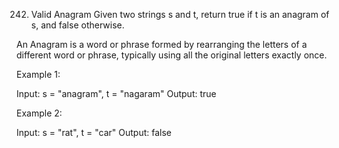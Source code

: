 242. Valid Anagram
Given two strings s and t, return true if t is an anagram of s, and false otherwise.

An Anagram is a word or phrase formed by rearranging the letters of a different word or phrase, typically using all the original letters exactly once.

 
Example 1:

Input: s = "anagram", t = "nagaram"
Output: true


Example 2:

Input: s = "rat", t = "car"
Output: false
 